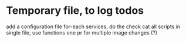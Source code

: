 

# Temporary file, to log todos



add a configuration file
for-each services, do the check
cat all scripts in single file, use functions
one pr for multiple image changes (?)
